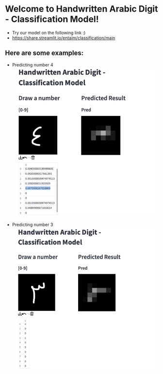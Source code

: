 # Welcome to Handwritten Arabic Digit - Classification Model!

* Try our model on the following link :) 
* https://share.streamlit.io/entaim/classification/main

## Here are some examples:

- Predicting number 4
![Predicting number 4](https://github.com/AAljmiai/Classification/raw/main/Screen%20Shot%202021-12-17%20at%201.00.56%20PM.png)

- Predicting number 3
![Predicting number 3](https://github.com/AAljmiai/Classification/raw/main/Screen%20Shot%202021-12-17%20at%2012.58.55%20PM.png)

